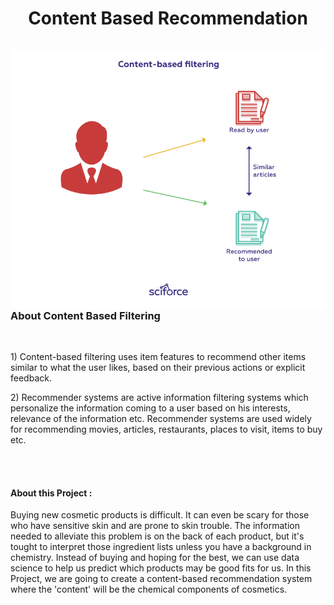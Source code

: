 <h1 align="center">Content Based Recommendation<br>
<br>
<img src="https://github.com/manvi0308/Content-Based-Recommendation/blob/main/Datasets/imgone.png" align="right"><br>
<br>
<br>
<h3> About Content Based Filtering</h3><br>
<p>1) Content-based filtering uses item features to recommend other items similar to what the user likes, based on their previous actions or explicit feedback.</p>
<p>2) Recommender systems are active information filtering systems which personalize the information coming to a user based on his interests, relevance of the information etc. Recommender systems are used widely for recommending movies, articles, restaurants, places to visit, items to buy etc.</p>
<br>
<br>
  
#### About this Project : <br>
<p> Buying new cosmetic products is difficult. It can even be scary for those who have sensitive skin and are prone to skin trouble. The information needed to alleviate this problem is on the back of each product, but it's tought to interpret those ingredient lists unless you have a background in chemistry.
Instead of buying and hoping for the best, we can use data science to help us predict which products may be good fits for us. In this Project, we are going to create a content-based recommendation system where the 'content' will be the chemical components of cosmetics. <br>
  
  
